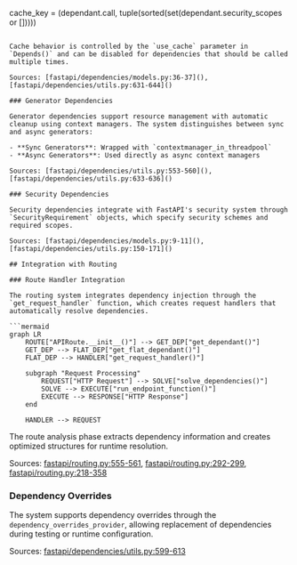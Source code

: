 cache_key = (dependant.call, tuple(sorted(set(dependant.security_scopes or []))))
```

Cache behavior is controlled by the `use_cache` parameter in `Depends()` and can be disabled for dependencies that should be called multiple times.

Sources: [fastapi/dependencies/models.py:36-37](), [fastapi/dependencies/utils.py:631-644]()

### Generator Dependencies

Generator dependencies support resource management with automatic cleanup using context managers. The system distinguishes between sync and async generators:

- **Sync Generators**: Wrapped with `contextmanager_in_threadpool`
- **Async Generators**: Used directly as async context managers

Sources: [fastapi/dependencies/utils.py:553-560](), [fastapi/dependencies/utils.py:633-636]()

### Security Dependencies

Security dependencies integrate with FastAPI's security system through `SecurityRequirement` objects, which specify security schemes and required scopes.

Sources: [fastapi/dependencies/models.py:9-11](), [fastapi/dependencies/utils.py:150-171]()

## Integration with Routing

### Route Handler Integration

The routing system integrates dependency injection through the `get_request_handler` function, which creates request handlers that automatically resolve dependencies.

```mermaid
graph LR
    ROUTE["APIRoute.__init__()"] --> GET_DEP["get_dependant()"]
    GET_DEP --> FLAT_DEP["get_flat_dependant()"]
    FLAT_DEP --> HANDLER["get_request_handler()"]
    
    subgraph "Request Processing"
        REQUEST["HTTP Request"] --> SOLVE["solve_dependencies()"]
        SOLVE --> EXECUTE["run_endpoint_function()"]
        EXECUTE --> RESPONSE["HTTP Response"]
    end
    
    HANDLER --> REQUEST
```

The route analysis phase extracts dependency information and creates optimized structures for runtime resolution.

Sources: [fastapi/routing.py:555-561](), [fastapi/routing.py:292-299](), [fastapi/routing.py:218-358]()

### Dependency Overrides

The system supports dependency overrides through the `dependency_overrides_provider`, allowing replacement of dependencies during testing or runtime configuration.

Sources: [fastapi/dependencies/utils.py:599-613]()